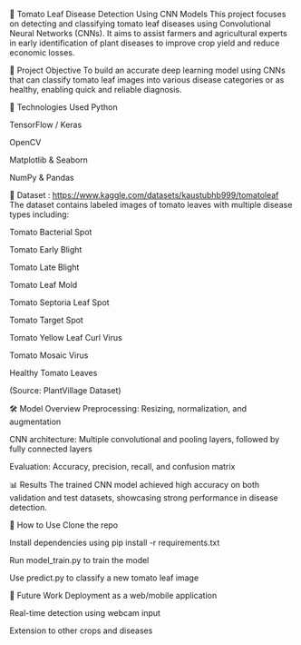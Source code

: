 🍅 Tomato Leaf Disease Detection Using CNN Models
This project focuses on detecting and classifying tomato leaf diseases using Convolutional Neural Networks (CNNs). It aims to assist farmers and agricultural experts in early identification of plant diseases to improve crop yield and reduce economic losses.

🚀 Project Objective
To build an accurate deep learning model using CNNs that can classify tomato leaf images into various disease categories or as healthy, enabling quick and reliable diagnosis.

🧠 Technologies Used
Python

TensorFlow / Keras

OpenCV

Matplotlib & Seaborn

NumPy & Pandas

📁 Dataset : https://www.kaggle.com/datasets/kaustubhb999/tomatoleaf
The dataset contains labeled images of tomato leaves with multiple disease types including:

Tomato Bacterial Spot

Tomato Early Blight

Tomato Late Blight

Tomato Leaf Mold

Tomato Septoria Leaf Spot

Tomato Target Spot

Tomato Yellow Leaf Curl Virus

Tomato Mosaic Virus

Healthy Tomato Leaves

(Source: PlantVillage Dataset)

🛠️ Model Overview
Preprocessing: Resizing, normalization, and augmentation

CNN architecture: Multiple convolutional and pooling layers, followed by fully connected layers

Evaluation: Accuracy, precision, recall, and confusion matrix

📊 Results
The trained CNN model achieved high accuracy on both validation and test datasets, showcasing strong performance in disease detection.

📌 How to Use
Clone the repo

Install dependencies using pip install -r requirements.txt

Run model_train.py to train the model

Use predict.py to classify a new tomato leaf image

📝 Future Work
Deployment as a web/mobile application

Real-time detection using webcam input

Extension to other crops and diseases
